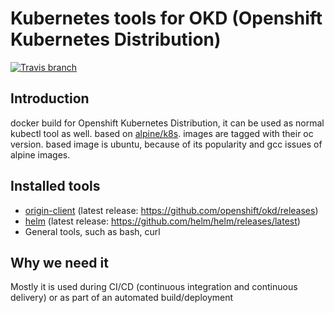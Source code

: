 # Kubernetes tools for OKD (Openshift Kubernetes Distribution)

[![Travis branch](https://img.shields.io/travis/com/1995parham/ubuntu-okd/master.svg?style=flat-square&logo=travis)](https://travis-ci.com/1995parham/ubuntu-okd)

## Introduction

docker build for Openshift Kubernetes Distribution, it can be used as normal kubectl tool as well.
based on [alpine/k8s](https://github.com/alpine-docker/k8s).
images are tagged with their oc version.
based image is ubuntu, because of its popularity and gcc issues of alpine images.

## Installed tools

- [origin-client](https://github.com/openshift/okd) (latest release: https://github.com/openshift/okd/releases)
- [helm](https://github.com/helm/helm) (latest release: https://github.com/helm/helm/releases/latest)
- General tools, such as bash, curl

## Why we need it

Mostly it is used during CI/CD (continuous integration and continuous delivery) or as part of an automated build/deployment
